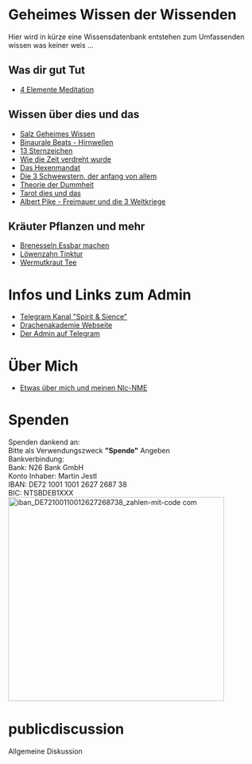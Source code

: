 # Geheimes Wissen der Wissenden
Hier wird in kürze eine Wissensdatenbank entstehen zum Umfassenden wissen was keiner weis ...
## Was dir gut Tut
- [4 Elemente Meditation](https://www.youtube.com/watch?v=faeHdBZJLyk)
## Wissen über dies und das
- [Salz Geheimes Wissen](/texte/Salz,-eine-VERBOTENE-SPIRITUELLE-WAFFE.md)
- [Binaurale Beats - Hirnwellen](/texte/binaurale-beats-erklaert)
- [13 Sternzeichen](/texte/13-Sternzeichen)
- [Wie die Zeit verdreht wurde](/texte/Wie-die-Zeit-Verdreht-wurde)
- [Das Hexenmandat](/texte/Das-Hexenmandat)
- [Die 3 Schwewstern, der anfang von allem](/texte/Die-3-Schwestern)
- [Theorie der Dummheit](/texte/Theorie-der-Dummheit)
- [Tarot dies und das](/texte/Tarot-kleinigkeiten)
- [Albert Pike - Freimauer und die 3 Weltkriege](/texte/%20Albert%20Pike%201871%20seine%20Pläne.md)
## Kräuter Pflanzen und mehr
- [Brenesseln Essbar machen](/texte/Brenesseln-Essfertig-machen)
- [Löwenzahn Tinktur](/texte/L%C3%B6wenzahn-Tinktur)
- [Wermutkraut Tee](/texte/Wermutkraut-Tee)
# Infos und Links zum Admin
- [Telegram Kanal "Spirit & Sience"](https://t.me/spiritandsiencekanal)
- [Drachenakademie Webseite](https://drachenakademie.com)
- [Der Admin auf Telegram](https://t.me/DerDrachenHueter)
# Über Mich
- [Etwas über mich und meinen NIc-NME](/texte/Neo-Details.md)
# Spenden
Spenden dankend an:\
Bitte als Verwendungszweck **"Spende"** Angeben\
Bankverbindung:\
Bank: N26 Bank GmbH\
Konto Inhaber: Martin Jestl\
IBAN: DE72 1001 1001 2627 2687 38\
BIC: NTSBDEB1XXX\
<img width="434" height="410" alt="iban_DE72100110012627268738_zahlen-mit-code com" src="https://github.com/user-attachments/assets/0d261b88-a4b6-4b94-8658-b801d30d7b4b" />

# publicdiscussion
Allgemeine Diskussion
